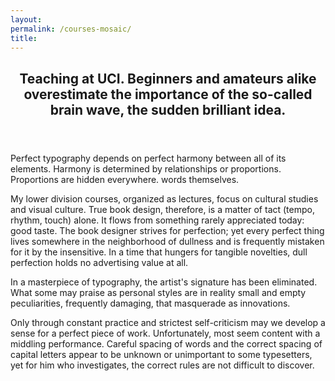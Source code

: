 ```yaml
--- 
layout: 
permalink: /courses-mosaic/
title:
---
```


<link rel="stylesheet" href="https://unpkg.com/tachyons@4.12.0/css/tachyons.min.css"/>

<article class="cf pa3 mw9 center">
  <header class="fl w-100 w-50-l pa3-m pa4-l mb3 mb5-l">
    <h2 class="lh-title f3 b mt0 helvetica">
      Teaching at UCI.
      Beginners and amateurs alike overestimate the importance of the
      so-called brain wave, the sudden brilliant idea.
    </h2>
  </header>
  <section class="fl w-100">
    <div class="fl w-100 w-50-m w-25-l pa3-m pa4-l">
      <p class="f6 lh-copy measure">
        Perfect typography depends on perfect harmony between all of its elements. 
        Harmony is determined by relationships
        or proportions. Proportions are hidden everywhere. words themselves. 
      </p>
    </div>
    <div class="fl w-100 w-50-m w-25-l pa3-m pa4-l">
      <p class="f6 lh-copy measure">
        My lower division courses, organized as lectures, focus on 
        cultural studies and visual culture.
        True book design, therefore, is a matter of tact (tempo, rhythm,
        touch) alone. It flows from something rarely appreciated today:
        good taste. The book designer strives for perfection; yet every
        perfect thing lives somewhere in the neighborhood of dullness and
        is frequently mistaken for it by the insensitive. In a time that
        hungers for tangible novelties, dull perfection holds no
        advertising value at all. 
      </p>
    </div>
    <div class="fl w-100 w-50-m w-25-l pa3-m pa4-l">
      <p class="f6 lh-copy measure">
        In a masterpiece of typography, the artist's signature has been
        eliminated. What some may praise as personal styles are in reality
        small and empty peculiarities, frequently damaging, that masquerade
        as innovations. 
      </p>
    </div>
    <div class="fl w-100 w-50-m w-25-l pa3-m pa4-l">
      <p class="f6 lh-copy measure">
        Only through constant practice and strictest self-criticism may we
        develop a sense for a perfect piece of work. Unfortunately, most
        seem content with a middling performance. Careful spacing of words
        and the correct spacing of capital letters appear to be unknown or
        unimportant to some typesetters, yet for him who investigates, the
        correct rules are not difficult to discover.
      </p>
    </div>
  </section>
  <section class="fl w-100">
    <div class="fl w-100 w-50-m w-25-l pv3 pa3-m pa4-l">
      <div class="aspect-ratio aspect-ratio--3x4">
        <span style="background-image:url(http://mrmrs.github.io/images/0008.jpg);" class="cover bg-center aspect-ratio--object"></span>
      </div>
    </div>
    <div class="fl w-100 w-50-m w-25-l pv3 pa3-m pa4-l">
      <div class="aspect-ratio aspect-ratio--3x4">
        <span style="background-image:url(http://mrmrs.github.io/images/0012.jpg);" class="cover bg-center aspect-ratio--object"></span>
      </div>
    </div>
    <div class="fl w-100 w-50-m w-25-l pv3 pa3-m pa4-l">
      <div class="aspect-ratio aspect-ratio--3x4">
        <span style="background-image:url(http://mrmrs.github.io/images/0045.jpg);" class="cover bg-center aspect-ratio--object"></span>
      </div>
    </div>
    <div class="fl w-100 w-50-m w-25-l pv3 pa3-m pa4-l">
      <div class="aspect-ratio aspect-ratio--3x4">
        <span style="background-image:url(http://mrmrs.github.io/images/0051.jpg);" class="cover bg-center aspect-ratio--object"></span>
      </div>
    </div>
    <div class="fl w-100 w-50-m w-25-l pv3 pa3-m pa4-l">
      <div class="aspect-ratio aspect-ratio--3x4">
        <span style="background-image:url(http://mrmrs.github.io/images/0018.jpg);" class="cover bg-center aspect-ratio--object"></span>
      </div>
    </div>
    <div class="fl w-100 w-50-m w-25-l pv3 pa3-m pa4-l">
      <div class="aspect-ratio aspect-ratio--3x4">
        <span style="background-image:url(http://mrmrs.github.io/images/0019.jpg);" class="cover bg-center aspect-ratio--object"></span>
      </div>
    </div>
    <div class="fl w-100 w-50-m w-25-l pv3 pa3-m pa4-l">
      <div class="aspect-ratio aspect-ratio--3x4">
        <span style="background-image:url(http://mrmrs.github.io/images/0038.jpg);" class="cover bg-center aspect-ratio--object"></span>
      </div>
    </div>
    <div class="fl w-100 w-50-m w-25-l pv3 pa3-m pa4-l">
      <div class="aspect-ratio aspect-ratio--3x4">
        <span style="background-image:url(http://mrmrs.github.io/images/0011.jpg);" class="cover bg-center aspect-ratio--object"></span>
      </div>
    </div>
    <div class="fl w-100 w-50-m w-25-l pv3 pa3-m pa4-l">
      <div class="aspect-ratio aspect-ratio--3x4">
        <span style="background-image:url(http://mrmrs.github.io/images/0004.jpg);" class="cover bg-center aspect-ratio--object"></span>
      </div>
    </div>
    <div class="fl w-100 w-50-m w-25-l pv3 pa3-m pa4-l">
      <div class="aspect-ratio aspect-ratio--3x4">
        <span style="background-image:url(http://mrmrs.github.io/images/0002.jpg);" class="cover bg-center aspect-ratio--object"></span>
      </div>
    </div>
    <div class="fl w-100 w-50-m w-25-l pv3 pa3-m pa4-l">
      <div class="aspect-ratio aspect-ratio--3x4">
        <span style="background-image:url(http://mrmrs.github.io/images/0020.jpg);" class="cover bg-center aspect-ratio--object"></span>
      </div>
    </div>
    <div class="fl w-100 w-50-m w-25-l pv3 pa3-m pa4-l">
      <div class="aspect-ratio aspect-ratio--3x4">
        <span style="background-image:url(http://mrmrs.github.io/images/0013.jpg);" class="cover bg-center aspect-ratio--object"></span>
      </div>
    </div>
  </section>
</article>
